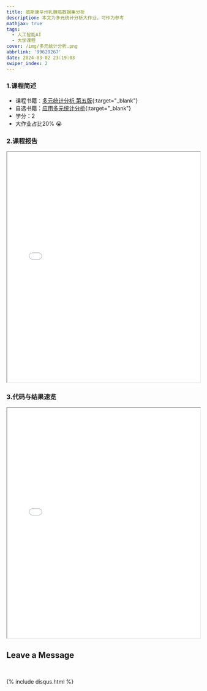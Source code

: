 ```yaml
---
title: 威斯康辛州乳腺癌数据集分析
description: 本文为多元统计分析大作业，可作为参考
mathjax: true
tags:
  - 人工智能AI
  - 大学课程
cover: /img/多元统计分析.png
abbrlink: '99629267'
date: 2024-03-02 23:19:03
swiper_index: 2
---
```

### 1.课程简述
- 课程书籍：[多元统计分析 第五版](https://z-library.se/book/17308940/23aff6/%E5%A4%9A%E5%85%83%E7%BB%9F%E8%AE%A1%E5%88%86%E6%9E%90-%E7%AC%AC5%E7%89%88.html){:target="_blank"}
- 自选书籍：[应用多元统计分析](https://z-library.se/book/26869038/84b336/%E6%9C%AC%E7%A7%91%E7%94%9F%E6%95%B0%E5%AD%A6%E5%9F%BA%E7%A1%80%E8%AF%BE%E6%95%99%E6%9D%90-%E5%BA%94%E7%94%A8%E5%A4%9A%E5%85%83%E7%BB%9F%E8%AE%A1%E5%88%86%E6%9E%90.html){:target="_blank"}
- 学分：2
- 大作业占比20% 😭

### 2.课程报告
<iframe src="../file/多元统计分析大作业-162140117-陈思远.pdf" width="100%" height="600px"></iframe>


### 3.代码与结果速览

<iframe src="../file/多元统计分析-威斯康辛州乳腺癌数据集分析.html" width="100%" height="600px"></iframe>

<br>

## Leave a Message

<br>

{% include disqus.html %} 

<br>